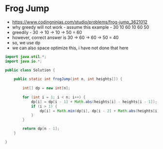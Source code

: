 # Frog Jump

- https://www.codingninjas.com/studio/problems/frog-jump_3621012
- why greedy will not work - assume this example - 30 10 60 10 60 50
- greedily - 30 -> 10 -> 10 -> 50 = 60
- however, correct answer is 30 -> 60 -> 60 -> 50 = 40
- so, we use dp
- we can also space optimize this, i have not done that here

```java
import java.util.*;
import java.io.*;

public class Solution {
    
    public static int frogJump(int n, int heights[]) {
        
        int[] dp = new int[n];
        
        for (int i = 1; i < n; i++) {
            dp[i] = dp[i - 1] + Math.abs(heights[i] - heights[i - 1]);
            if (i > 1) {
                dp[i] = Math.min(dp[i], dp[i - 2] + Math.abs(heights[i] - heights[i - 2]));
            }
        }

        return dp[n - 1];
    }

}
```
